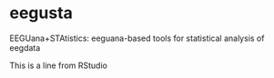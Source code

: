 # eegusta
EEGUana+STAtistics: eeguana-based tools for statistical analysis of eegdata

This is a line from RStudio